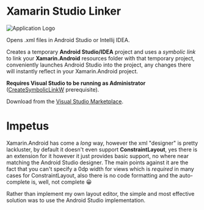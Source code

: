 # Xamarin Studio Linker
![Application Logo](https://zintom.gallerycdn.vsassets.io/extensions/zintom/xamarinstudiolinker/1.1/1632793280896/Microsoft.VisualStudio.Services.Icons.Default)

Opens .xml files in Android Studio or Intellij IDEA.

Creates a temporary **Android Studio/IDEA** project and uses a *symbolic link* to link your **Xamarin.Android** resources folder with that temporary project, conveniently launches Android Studio into the project, any changes there will instantly reflect in your Xamarin.Android project.

**Requires Visual Studio to be running as Administrator** ([CreateSymbolicLinkW](https://docs.microsoft.com/en-us/windows/win32/api/winbase/nf-winbase-createsymboliclinkw) prerequisite).

Download from the [Visual Studio Marketplace](https://marketplace.visualstudio.com/items?itemName=Zintom.XamarinStudioLinker).

# Impetus
Xamarin.Android has come a *long* way, however the xml "designer" is pretty lackluster, by default it doesn't even support **ConstraintLayout**, yes there is an extension for it however it just provides basic support, no where near matching the Android Studio designer. The main points against it are the fact that you can't specify a 0dp width for views which is *required* in many cases for ConstraintLayout, also there is no code formatting and the auto-complete is, well, not complete 😀

Rather than implement my own layout editor, the simple and most effective solution was to use the Android Studio implementation.
